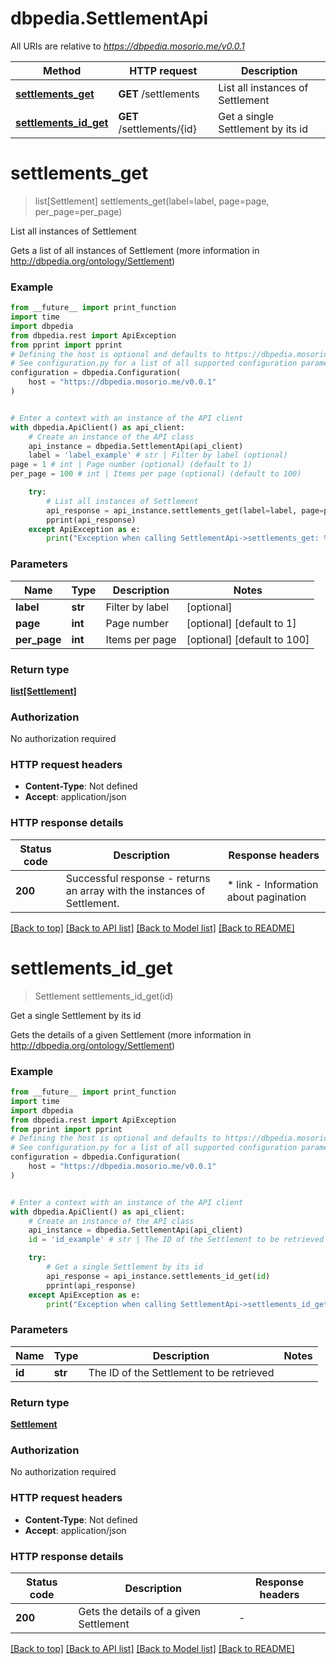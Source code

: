 # dbpedia.SettlementApi

All URIs are relative to *https://dbpedia.mosorio.me/v0.0.1*

Method | HTTP request | Description
------------- | ------------- | -------------
[**settlements_get**](SettlementApi.md#settlements_get) | **GET** /settlements | List all instances of Settlement
[**settlements_id_get**](SettlementApi.md#settlements_id_get) | **GET** /settlements/{id} | Get a single Settlement by its id


# **settlements_get**
> list[Settlement] settlements_get(label=label, page=page, per_page=per_page)

List all instances of Settlement

Gets a list of all instances of Settlement (more information in http://dbpedia.org/ontology/Settlement)

### Example

```python
from __future__ import print_function
import time
import dbpedia
from dbpedia.rest import ApiException
from pprint import pprint
# Defining the host is optional and defaults to https://dbpedia.mosorio.me/v0.0.1
# See configuration.py for a list of all supported configuration parameters.
configuration = dbpedia.Configuration(
    host = "https://dbpedia.mosorio.me/v0.0.1"
)


# Enter a context with an instance of the API client
with dbpedia.ApiClient() as api_client:
    # Create an instance of the API class
    api_instance = dbpedia.SettlementApi(api_client)
    label = 'label_example' # str | Filter by label (optional)
page = 1 # int | Page number (optional) (default to 1)
per_page = 100 # int | Items per page (optional) (default to 100)

    try:
        # List all instances of Settlement
        api_response = api_instance.settlements_get(label=label, page=page, per_page=per_page)
        pprint(api_response)
    except ApiException as e:
        print("Exception when calling SettlementApi->settlements_get: %s\n" % e)
```

### Parameters

Name | Type | Description  | Notes
------------- | ------------- | ------------- | -------------
 **label** | **str**| Filter by label | [optional] 
 **page** | **int**| Page number | [optional] [default to 1]
 **per_page** | **int**| Items per page | [optional] [default to 100]

### Return type

[**list[Settlement]**](Settlement.md)

### Authorization

No authorization required

### HTTP request headers

 - **Content-Type**: Not defined
 - **Accept**: application/json

### HTTP response details
| Status code | Description | Response headers |
|-------------|-------------|------------------|
**200** | Successful response - returns an array with the instances of Settlement. |  * link - Information about pagination <br>  |

[[Back to top]](#) [[Back to API list]](../README.md#documentation-for-api-endpoints) [[Back to Model list]](../README.md#documentation-for-models) [[Back to README]](../README.md)

# **settlements_id_get**
> Settlement settlements_id_get(id)

Get a single Settlement by its id

Gets the details of a given Settlement (more information in http://dbpedia.org/ontology/Settlement)

### Example

```python
from __future__ import print_function
import time
import dbpedia
from dbpedia.rest import ApiException
from pprint import pprint
# Defining the host is optional and defaults to https://dbpedia.mosorio.me/v0.0.1
# See configuration.py for a list of all supported configuration parameters.
configuration = dbpedia.Configuration(
    host = "https://dbpedia.mosorio.me/v0.0.1"
)


# Enter a context with an instance of the API client
with dbpedia.ApiClient() as api_client:
    # Create an instance of the API class
    api_instance = dbpedia.SettlementApi(api_client)
    id = 'id_example' # str | The ID of the Settlement to be retrieved

    try:
        # Get a single Settlement by its id
        api_response = api_instance.settlements_id_get(id)
        pprint(api_response)
    except ApiException as e:
        print("Exception when calling SettlementApi->settlements_id_get: %s\n" % e)
```

### Parameters

Name | Type | Description  | Notes
------------- | ------------- | ------------- | -------------
 **id** | **str**| The ID of the Settlement to be retrieved | 

### Return type

[**Settlement**](Settlement.md)

### Authorization

No authorization required

### HTTP request headers

 - **Content-Type**: Not defined
 - **Accept**: application/json

### HTTP response details
| Status code | Description | Response headers |
|-------------|-------------|------------------|
**200** | Gets the details of a given Settlement |  -  |

[[Back to top]](#) [[Back to API list]](../README.md#documentation-for-api-endpoints) [[Back to Model list]](../README.md#documentation-for-models) [[Back to README]](../README.md)

